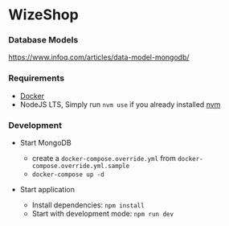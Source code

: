 # WizeShop


### Database Models

https://www.infoq.com/articles/data-model-mongodb/


### Requirements
- [Docker](https://docs.docker.com/get-docker/)
- NodeJS LTS, Simply run `nvm use` if you already installed [nvm](https://github.com/nvm-sh/nvm)

### Development

- Start MongoDB
  - create a `docker-compose.override.yml` from `docker-compose.override.yml.sample`
  - `docker-compose up -d`

- Start application
  - Install dependencies: `npm install`
  - Start with development mode: `npm run dev`
